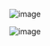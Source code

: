 
![image](https://github.com/mucahitgok0/flutter_start_/assets/136997167/98e395cf-7c42-4662-9de8-251f07c85fcd)

![image](https://github.com/mucahitgok0/flutter_start_/assets/136997167/7c29e73f-b8a4-4b91-83a7-81618f697327)
